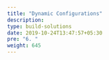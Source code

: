 ```yaml
---
title: "Dynamic Configurations"
description:
type: build-solutions
date: 2019-10-24T13:47:57+05:30
pre: "6. "
weight: 645
---
```

